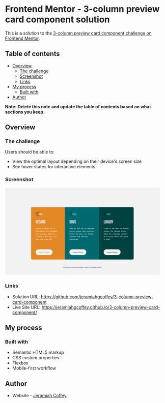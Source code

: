 # Frontend Mentor - 3-column preview card component solution

This is a solution to the [3-column preview card component challenge on Frontend Mentor](https://www.frontendmentor.io/challenges/3column-preview-card-component-pH92eAR2-).

## Table of contents

-   [Overview](#overview)
    -   [The challenge](#the-challenge)
    -   [Screenshot](#screenshot)
    -   [Links](#links)
-   [My process](#my-process)
    -   [Built with](#built-with)
-   [Author](#author)

**Note: Delete this note and update the table of contents based on what sections you keep.**

## Overview

### The challenge

Users should be able to:

-   View the optimal layout depending on their device's screen size
-   See hover states for interactive elements

### Screenshot

![](./images/Screenshot.png)

### Links

-   Solution URL: https://github.com/jeramiahgcoffey/3-column-preview-card-component
-   Live Site URL: https://jeramiahgcoffey.github.io/3-column-preview-card-component/

## My process

### Built with

-   Semantic HTML5 markup
-   CSS custom properties
-   Flexbox
-   Mobile-first workflow

## Author

-   Website - [Jeramiah Coffey](https://github.com/jeramiahgcoffey)
